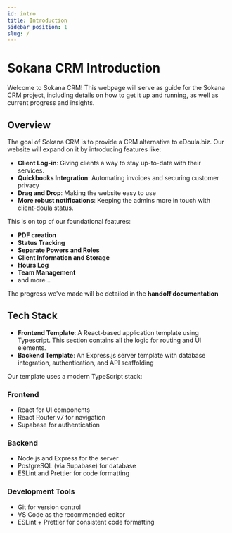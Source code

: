```yaml
---
id: intro
title: Introduction
sidebar_position: 1
slug: /
---
```


# Sokana CRM Introduction

Welcome to Sokana CRM! This webpage will serve as guide for the Sokana CRM project, including details on how to get it up and running, as well as current progress and insights.

## Overview

The goal of Sokana CRM is to provide a CRM alternative to eDoula.biz. Our website will expand on it by introducing features like:

- **Client Log-in**: Giving clients a way to stay up-to-date with their services.
- **Quickbooks Integration**: Automating invoices and securing customer privacy
- **Drag and Drop**: Making the website easy to use
- **More robust notifications**: Keeping the admins more in touch with client-doula status.

This is on top of our foundational features:

- **PDF creation**
- **Status Tracking**
- **Separate Powers and Roles**
- **Client Information and Storage**
- **Hours Log**
- **Team Management**
- and more...

The progress we've made will be detailed in the **handoff documentation**

## Tech Stack

- **Frontend Template**: A React-based application template using Typescript. This section contains all the logic for routing and UI elements.
- **Backend Template**: An Express.js server template with database integration, authentication, and API scaffolding

Our template uses a modern TypeScript stack:

### Frontend

- React for UI components
- React Router v7 for navigation
- Supabase for authentication

### Backend

- Node.js and Express for the server
- PostgreSQL (via Supabase) for database
- ESLint and Prettier for code formatting

### Development Tools

- Git for version control
- VS Code as the recommended editor
- ESLint + Prettier for consistent code formatting
